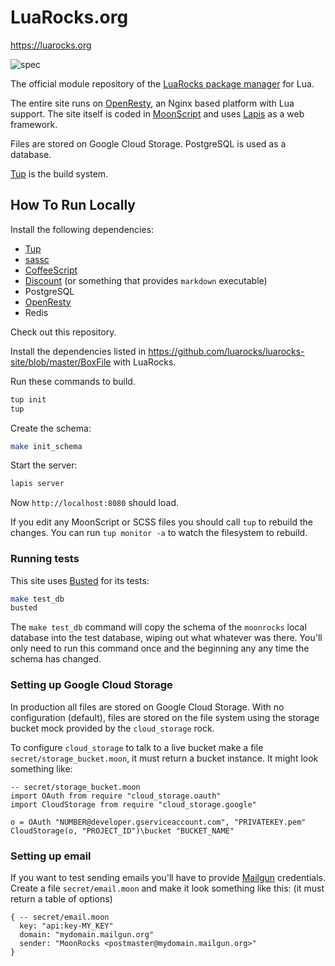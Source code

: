 # LuaRocks.org

<https://luarocks.org>

![spec](https://github.com/luarocks/luarocks-site/workflows/spec/badge.svg)

The official module repository of the [LuaRocks package manager](https://github.com/luarocks/luarocks) for Lua.

The entire site runs on [OpenResty][1], an Nginx based platform with Lua
support. The site itself is coded in [MoonScript][2] and uses [Lapis][3] as a
web framework.

Files are stored on Google Cloud Storage. PostgreSQL is used as a database.

[Tup][4] is the build system.

## How To Run Locally

Install the following dependencies:

* [Tup][4]
* [sassc](https://github.com/sass/sassc)
* [CoffeeScript](https://coffeescript.org/#installation)
* [Discount](https://www.pell.portland.or.us/~orc/Code/discount/) (or something that provides `markdown` executable)
* PostgreSQL
* [OpenResty][1]
* Redis

Check out this repository.

Install the dependencies listed in
<https://github.com/luarocks/luarocks-site/blob/master/BoxFile> with LuaRocks.

Run these commands to build.

```bash
tup init
tup
```

Create the schema:

```bash
make init_schema
```

Start the server:

```bash
lapis server
```

Now `http://localhost:8080` should load.

If you edit any MoonScript or SCSS files you should call `tup` to rebuild
the changes. You can run `tup monitor -a` to watch the filesystem to rebuild.

### Running tests

This site uses [Busted](https://olivinelabs.com/busted/) for its tests:

```bash
make test_db
busted
```

The `make test_db` command will copy the schema of the `moonrocks` local
database into the test database, wiping out what whatever was there. You'll
only need to run this command once and the beginning any any time the schema
has changed.

### Setting up Google Cloud Storage

In production all files are stored on Google Cloud Storage. With no
configuration (default), files are stored on the file system using the storage
bucket mock provided by the `cloud_storage` rock.

To configure `cloud_storage` to talk to a live bucket make a file
`secret/storage_bucket.moon`, it must return a bucket instance. It might look
something like:


```moonscript
-- secret/storage_bucket.moon
import OAuth from require "cloud_storage.oauth"
import CloudStorage from require "cloud_storage.google"

o = OAuth "NUMBER@developer.gserviceaccount.com", "PRIVATEKEY.pem"
CloudStorage(o, "PROJECT_ID")\bucket "BUCKET_NAME"
```

### Setting up email

If you want to test sending emails you'll have to provide [Mailgun][5]
credentials. Create a file `secret/email.moon` and make it look something like
this: (it must return a table of options)

```moonscript
{ -- secret/email.moon
  key: "api:key-MY_KEY"
  domain: "mydomain.mailgun.org"
  sender: "MoonRocks <postmaster@mydomain.mailgun.org>"
}
```

  [1]: https://openresty.org/
  [2]: https://moonscript.org/
  [3]: https://github.com/leafo/lapis
  [4]: http://gittup.org/tup/
  [5]: https://www.mailgun.com/


